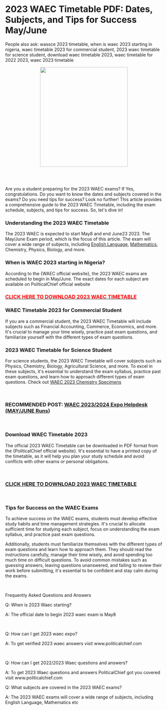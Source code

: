 # 2023 WAEC Timetable PDF: Dates, Subjects, and Tips for Success May/June

<p>People also ask:&nbsp;wassce 2023 timetable, when is waec 2023 starting in nigeria, waec timetable 2023 for commercial student, 2023 waec timetable for science student, download waec timetable 2023, waec timetable for 2022 2023, waec 2023 timetable</p><div class="separator" style="clear: both; text-align: center;"><a href="https://blogger.googleusercontent.com/img/b/R29vZ2xl/AVvXsEhST3Iph07PCi1R-J4DcjirxaqGFl17Oo430gtDOvSH0lYs3TPsi0h72lHkabn4WeHWCf5n5NlSvGLeqTksQC-tQQc-ZzmepqkdMSCCJFkPlz8Fy-XlsL49M7XzRlyR3Is2NanPJAckLz4UipMHotH_o1OdqgpPdFoeK7iMQuYm122-YLaBcmI9Tw/s1280/WhatsApp%20Image%202023-04-24%20at%2011.43.03%20PM.jpeg" style="margin-left: 1em; margin-right: 1em;"><img border="0" data-original-height="1280" data-original-width="1122" height="320" src="https://blogger.googleusercontent.com/img/b/R29vZ2xl/AVvXsEhST3Iph07PCi1R-J4DcjirxaqGFl17Oo430gtDOvSH0lYs3TPsi0h72lHkabn4WeHWCf5n5NlSvGLeqTksQC-tQQc-ZzmepqkdMSCCJFkPlz8Fy-XlsL49M7XzRlyR3Is2NanPJAckLz4UipMHotH_o1OdqgpPdFoeK7iMQuYm122-YLaBcmI9Tw/s320/WhatsApp%20Image%202023-04-24%20at%2011.43.03%20PM.jpeg" width="281" /></a></div><br /><p><br /></p><p>Are you a student preparing for the 2023 WAEC exams? If Yes, congratulations. Do you want to know the dates and subjects covered in the exams? Do you need tips for success? Look no further! This article provides a comprehensive guide to the 2023 WAEC Timetable, including the exam schedule, subjects, and tips for success. So, let's dive in!</p><h3 style="text-align: left;">Understanding the 2023 WAEC Timetable</h3><p>The 2023 WAEC is expected to start May8 and end June23 2023. The May/June Exam period, which is the focus of this article. The exam will cover a wide range of subjects, including <a href="https://www.politicalchief.com/2023/04/2023-free-waec-english-language-expo.html">English Language</a>, <a href="https://www.politicalchief.com/2023/04/2023-free-waec-mathematics-expo-obj-and.html">Mathematics</a>, Chemistry, Physics, Biology, and more.</p><h3 style="text-align: left;">When is WAEC 2023 starting in Nigeria?</h3><p>According to the {WAEC official website}, the 2023 WAEC exams are scheduled to begin in May/June. The exact dates for each subject are available on PoliticalChief official website</p><h3 style="text-align: left;"><a href="https://www.politicalchief.com/2023/04/free-waec-2023-mayjune-exam-timetable.html?m=1"><span style="color: red;">CLICK HERE TO DOWNLOAD 2023 WAEC TIMETABLE</span></a></h3><h3 style="text-align: left;">WAEC Timetable 2023 for Commercial Student</h3><p>If you are a commercial student, the 2023 WAEC Timetable will include subjects such as Financial Accounting, Commerce, Economics, and more. It's crucial to manage your time wisely, practice past exam questions, and familiarize yourself with the different types of exam questions.</p><h3>2023 WAEC Timetable for Science Student</h3><p>For science students, the 2023 WAEC Timetable will cover subjects such as Physics, Chemistry, Biology, Agricultural Science, and more. To excel in these subjects, it's essential to understand the exam syllabus, practice past exam questions, and learn how to approach different types of exam questions. Check out <a href="https://www.politicalchief.com/2023/04/waec-2023-chemistry-specimens-practical.html">WAEC 2023 Chemistry Specimens</a></p><p><br /></p><h3 style="text-align: left;">RECOMMENDED POST: <a href="https://www.politicalchief.com/2023/04/waec-20232024-expo-helpdesk-mayjune-runs.html">WAEC 2023/2024 Expo Helpdesk (MAY/JUNE Runs</a>)</h3><div><br /></div><h3 style="text-align: left;">Download WAEC Timetable 2023</h3><p>The official 2023 WAEC Timetable can be downloaded in PDF format from the {PoliticalChief official website}. It's essential to have a printed copy of the timetable, as it will help you plan your study schedule and avoid conflicts with other exams or personal obligations.</p><p><br /></p><h3 style="text-align: left;"><span style="color: red;"><a href="https://www.politicalchief.com/2023/04/free-waec-2023-mayjune-exam-timetable.html?m=1">CLICK HERE TO DOWNLOAD 2023 WAEC TIMETABLE</a></span></h3><div><br /></div><h3 style="text-align: left;">Tips for Success on the WAEC Exams</h3><p>To achieve success on the WAEC exams, students must develop effective study habits and time management strategies. It's crucial to allocate sufficient time for studying each subject, focus on understanding the exam syllabus, and practice past exam questions.&nbsp;</p><p>Additionally, students must familiarize themselves with the different types of exam questions and learn how to approach them. They should read the instructions carefully, manage their time wisely, and avoid spending too much time on difficult questions. To avoid common mistakes such as guessing answers, leaving questions unanswered, and failing to review their work before submitting, it's essential to be confident and stay calm during the exams.</p><p><br /></p><p>Frequently Asked Questions and Answers</p><p>Q: When is 2023 Waec starting?</p><p>A: The official date to begin 2023 waec exam is May8</p><p><br /></p><p>Q: How can I get 2023 waec expo?</p><p>A: To get verified 2023 waec answers visit www.politicalchief.com</p><p><br /></p><p>Q: How can I get 2022/2023 Waec questions and answers?</p><p>A: To get 2023 Waec questions and answers PoliticalChief got you covered visit www.politicalchief.com</p><p>Q: What subjects are covered in the 2023 WAEC exams?</p><p>A: The 2023 WAEC exams will cover a wide range of subjects, including English Language, Mathematics etc</p>
